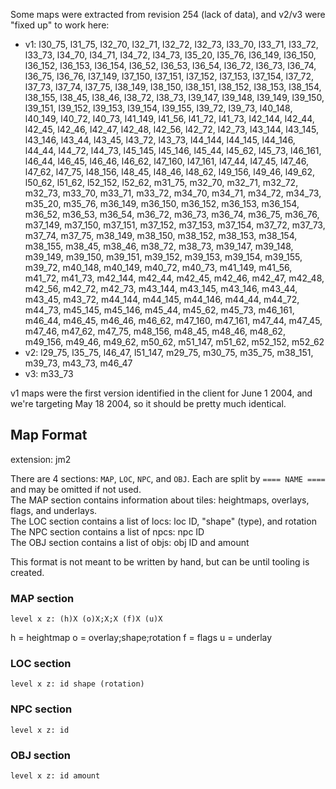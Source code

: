 Some maps were extracted from revision 254 (lack of data), and v2/v3 were "fixed up" to work here:

- v1: l30_75, l31_75, l32_70, l32_71, l32_72, l32_73, l33_70, l33_71, l33_72, l33_73, l34_70, l34_71, l34_72, l34_73, l35_20, l35_76, l36_149, l36_150, l36_152, l36_153, l36_154, l36_52, l36_53, l36_54, l36_72, l36_73, l36_74, l36_75, l36_76, l37_149, l37_150, l37_151, l37_152, l37_153, l37_154, l37_72, l37_73, l37_74, l37_75, l38_149, l38_150, l38_151, l38_152, l38_153, l38_154, l38_155, l38_45, l38_46, l38_72, l38_73, l39_147, l39_148, l39_149, l39_150, l39_151, l39_152, l39_153, l39_154, l39_155, l39_72, l39_73, l40_148, l40_149, l40_72, l40_73, l41_149, l41_56, l41_72, l41_73, l42_144, l42_44, l42_45, l42_46, l42_47, l42_48, l42_56, l42_72, l42_73, l43_144, l43_145, l43_146, l43_44, l43_45, l43_72, l43_73, l44_144, l44_145, l44_146, l44_44, l44_72, l44_73, l45_145, l45_146, l45_44, l45_62, l45_73, l46_161, l46_44, l46_45, l46_46, l46_62, l47_160, l47_161, l47_44, l47_45, l47_46, l47_62, l47_75, l48_156, l48_45, l48_46, l48_62, l49_156, l49_46, l49_62, l50_62, l51_62, l52_152, l52_62, m31_75, m32_70, m32_71, m32_72, m32_73, m33_70, m33_71, m33_72, m34_70, m34_71, m34_72, m34_73, m35_20, m35_76, m36_149, m36_150, m36_152, m36_153, m36_154, m36_52, m36_53, m36_54, m36_72, m36_73, m36_74, m36_75, m36_76, m37_149, m37_150, m37_151, m37_152, m37_153, m37_154, m37_72, m37_73, m37_74, m37_75, m38_149, m38_150, m38_152, m38_153, m38_154, m38_155, m38_45, m38_46, m38_72, m38_73, m39_147, m39_148, m39_149, m39_150, m39_151, m39_152, m39_153, m39_154, m39_155, m39_72, m40_148, m40_149, m40_72, m40_73, m41_149, m41_56, m41_72, m41_73, m42_144, m42_44, m42_45, m42_46, m42_47, m42_48, m42_56, m42_72, m42_73, m43_144, m43_145, m43_146, m43_44, m43_45, m43_72, m44_144, m44_145, m44_146, m44_44, m44_72, m44_73, m45_145, m45_146, m45_44, m45_62, m45_73, m46_161, m46_44, m46_45, m46_46, m46_62, m47_160, m47_161, m47_44, m47_45, m47_46, m47_62, m47_75, m48_156, m48_45, m48_46, m48_62, m49_156, m49_46, m49_62, m50_62, m51_147, m51_62, m52_152, m52_62
- v2: l29_75, l35_75, l46_47, l51_147, m29_75, m30_75, m35_75, m38_151, m39_73, m43_73, m46_47
- v3: m33_73

v1 maps were the first version identified in the client for June 1 2004, and we're targeting May 18 2004, so it should be pretty much identical.

## Map Format

extension: jm2

There are 4 sections: `MAP`, `LOC`, `NPC`, and `OBJ`. Each are split by `==== NAME ====` and may be omitted if not used.  
The MAP section contains information about tiles: heightmaps, overlays, flags, and underlays.  
The LOC section contains a list of locs: loc ID, "shape" (type), and rotation  
The NPC section contains a list of npcs: npc ID  
The OBJ section contains a list of objs: obj ID and amount

This format is not meant to be written by hand, but can be until tooling is created.

### MAP section

`level x z: (h)X (o)X;X;X (f)X (u)X`

h = heightmap
o = overlay;shape;rotation
f = flags
u = underlay

### LOC section

`level x z: id shape (rotation)`

### NPC section

`level x z: id`

### OBJ section

`level x z: id amount`

